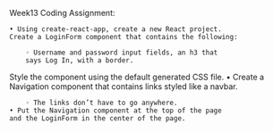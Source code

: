 Week13 Coding Assignment:

    • Using create-react-app, create a new React project. 
    Create a LoginForm component that contains the following:
    
        ◦ Username and password input fields, an h3 that 
        says Log In, with a border.
Style the component using the default generated CSS file.
    • Create a Navigation component that contains 
    links styled like a navbar.
    
        ◦ The links don’t have to go anywhere.
    • Put the Navigation component at the top of the page 
    and the LoginForm in the center of the page.
